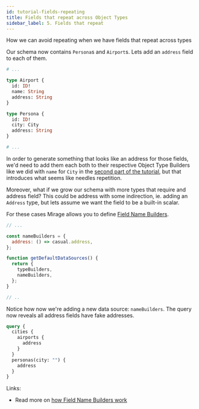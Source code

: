 ```yaml
---
id: tutorial-fields-repeating
title: Fields that repeat across Object Types
sidebar_label: 5. Fields that repeat
---
```


How we can avoid repeating when we have fields that repeat across types

Our schema now contains `Persona`s and `Airport`s. Lets add an `address` field to each of them.

```graphql
# ...

type Airport {
  id: ID!
  name: String
  address: String
}

type Persona {
  id: ID!
  city: City
  address: String
}

# ...
```

In order to generate something that looks like an address for those fields, we'd need to add them each both to their respective Object Type Builders like we did with `name` for `City` in the [second part of the tutorial](/graphql-kimera/docs/tutorial-first-builder), but that introduces what seems like needles repetition.

Moreover, what if we grow our schema with more types that require and address field? This could be address with some indirection, ie. adding an `Address` type, but lets assume we want the field to be a built-in scalar.

For these cases Mirage allows you to define [Field Name Builders](/graphql-kimera/docs/field-name-builders).

```javascript
// ...

const nameBuilders = {
  address: () => casual.address,
};

function getDefaultDataSources() {
  return {
    typeBuilders,
    nameBuilders,
  };
}

// ..
```

Notice how now we're adding a new data source: `nameBuilders`. The query now reveals all address fields have fake addresses.

```graphql
query {
  cities {
    airports {
      address
    }
  }
  personas(city: "") {
    address
  }
}
```

Links:

- Read more on [how Field Name Builders work](/graphql-kimera/docs/field-name-builders)
